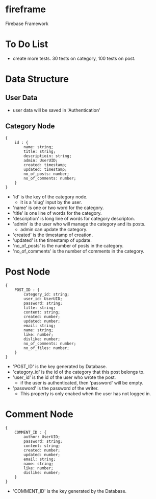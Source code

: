 # fireframe
Firebase Framework


# To Do List

* create more tests. 30 tests on category, 100 tests on post.

# Data Structure

## User Data

* user data will be saved in 'Authentication'


## Category Node

````
{
    id : {
        name: string;
        title: string;
        descriptioin: string;
        admin: UserUID;
        created: timestamp;
        updated: timestamp;
        no_of_posts: number;
        no_of_comments: number;
    }
}
````


* 'id' is the key of the category node.
    * it is a 'slug' input by the user.
* 'name' is one or two word for the category.
* 'title' is one line of words for the category.
* 'description' is long line of words for category descripton.
* 'admin' is the user who will manage the category and its posts.
    * admin can update the category.
* 'created' is the timestamp of creation.
* 'updated' is the timestamp of update.
* 'no_of_posts' is the number of posts in the category.
* 'no_of_comments' is the number of comments in the category.




# Post Node

````
{
    POST_ID : {
        category_id: string;
        user_id: UserUID;
        password: string;
        title: string;
        content: string;
        created: number;
        updated: number;
        email: string;
        name: string;
        like: number;
        dislike: number;
        no_of_comments: number;
        no_of_files: number;
    }
}
````





* 'POST_ID' is the key generated by Database.
* 'category_id' is the id of the category that this post belongs to.
* 'user_id' is the id of the user who wrote the post.
    * if the user is authenticated, then 'password' will be empty.
* 'password' is the password of the writer.
    * This property is only enabed when the user has not logged in.


# Comment Node

````
{
    COMMENT_ID : {
        author: UserUID;
        password: string;
        content: string;
        created: number;
        updated: number;       
        email: string;
        name: string;
        like: number;
        dislike: number;
    }
}
````


* 'COMMENT_ID' is the key generated by the Database.




